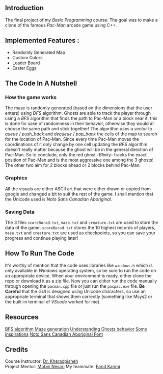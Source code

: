 ## Introduction
The final project of my *Basic Programming* course. The goal was to make a clone of the famous *Pac-Man* arcade game using C++.

## Implemented Features :
- Randomly Generated Map
- Custom Colors
- Leader Board
-  Easter Eggs

## The  Code In A Nutshell
### How the game works
The maze is randomly generated (based on the dimensions that the user enters) using *DFS* algorithm.
Ghosts are able to track the player through using a *BFS* algorithm that finds the path to Pac-Man or a block near it, this is done for sake of randomness in their behavior, otherwise they would all choose the same path and stick together!
The algorithm uses a *vector* to *queue* / *push_back* and *dequeue* / *pop_back* the cells of the map to search for the location of Pac-Man. Since every time Pac-Man moves the coordinations of it only change by one cell updating the *BFS* algorithm doesn't really matter because the ghost will be in the general direction of Pac-Man.
So to conclude, only the red ghost -*Blinky*- tracks the exact position of Pac-Man and is the most aggressive one among the 3 ghosts! The other two aim for 2 blocks ahead or 2 blocks behind Pac-Man.
### Graphics
All the visuals are either ASCII art that were either drawn or copied from google and changed a bit to suit the rest of the game.
I shall mention that the Unicode used is *Noto Sans Canadian Aboriginal*.
### Saving Data
The 3 files `scoreBorad.txt`, `maze.txt` and `creature.txt` are used to store the data of the game. `scoreBorad.txt` stores the 10 highest records of players, `maze.txt` and `creature.txt` are used as checkpoints, so you can save your progress and continue playing later!

## How To Run The Code
It's worthy of mention that the code uses libraries like `windows.h` which is only available in *Windows* operating system, so be sure to run the code on an appropriate device.
When your environment is ready, either clone the repo or download it as a zip file. Now you can either run the code manually through opening the `pacman.cpp` file or just run the ‍‍‍‍‍‍‍‍‍‍‍‍‍‍`pacpac.exe` file. **Be Careful** that the GUI is designed using Unicode characters, so use an appropriate terminal that shows them correctly (something like Msys2 or the built-in terminal of *VScode* worked for me).
 
## Resources
[BFS algorithm](https://www.youtube.com/watch?v=KiCBXu4P-2Y)
[Maze generation](https://www.youtube.com/watch?v=Y37-gB83HKE)
[Understanding Ghosts behavior](https://gameinternals.com/understanding-pac-man-ghost-behavior)
[Some inspirations](https://www.youtube.com/watch?v=vC0d1rDmPBs)
[Noto Sans Canadian Aboriginal Font](https://fonts.google.com/noto/specimen/Noto+Sans+Canadian+Aboriginal)
## Credits
Course Instructor: [Dr. Kheradpisheh](https://www.linkedin.com/in/saeed-reza-kheradpisheh-7a0b18155/) <br>
Project Mentor: [Mobin Nesari](https://www.linkedin.com/in/mobin-nesari/)
My teammate: [Farid Karimi](https://www.linkedin.com/in/farid-kmi/)
